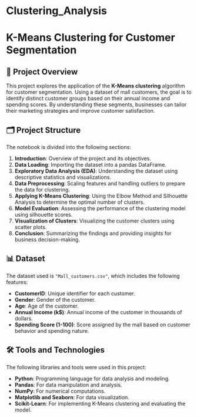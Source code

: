 # Clustering_Analysis
# K-Means Clustering for Customer Segmentation

## 📜 Project Overview
This project explores the application of the **K-Means clustering** algorithm for customer segmentation. Using a dataset of mall customers, the goal is to identify distinct customer groups based on their annual income and spending scores. By understanding these segments, businesses can tailor their marketing strategies and improve customer satisfaction.

## 🗂️ Project Structure
The notebook is divided into the following sections:
1. **Introduction**: Overview of the project and its objectives.
2. **Data Loading**: Importing the dataset into a pandas DataFrame.
3. **Exploratory Data Analysis (EDA)**: Understanding the dataset using descriptive statistics and visualizations.
4. **Data Preprocessing**: Scaling features and handling outliers to prepare the data for clustering.
5. **Applying K-Means Clustering**: Using the Elbow Method and Silhouette Analysis to determine the optimal number of clusters.
6. **Model Evaluation**: Assessing the performance of the clustering model using silhouette scores.
7. **Visualization of Clusters**: Visualizing the customer clusters using scatter plots.
8. **Conclusion**: Summarizing the findings and providing insights for business decision-making.

## 📊 Dataset
The dataset used is `"Mall_customers.csv"`, which includes the following features:
- **CustomerID**: Unique identifier for each customer.
- **Gender**: Gender of the customer.
- **Age**: Age of the customer.
- **Annual Income (k$)**: Annual income of the customer in thousands of dollars.
- **Spending Score (1-100)**: Score assigned by the mall based on customer behavior and spending nature.

## 🛠️ Tools and Technologies
The following libraries and tools were used in this project:
- **Python**: Programming language for data analysis and modeling.
- **Pandas**: For data manipulation and analysis.
- **NumPy**: For numerical computations.
- **Matplotlib and Seaborn**: For data visualization.
- **Scikit-Learn**: For implementing K-Means clustering and evaluating the model.



